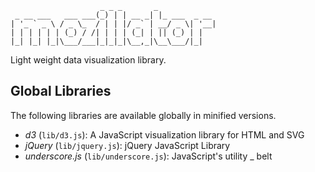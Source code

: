 ```
                    _ _ _       _
 _ __ ___   ___ ___(_) | | __ _| |_ ___  _ __
| '_ ` _ \ / _ \_  / | | |/ _` | __/ _ \| '__|
| | | | | | (_) / /| | | | (_| | || (_) | |
|_| |_| |_|\___/___|_|_|_|\__,_|\__\___/|_|
```
Light weight data visualization library.

Global Libraries
----------------

The following libraries are available globally in minified versions.

* *d3* (`lib/d3.js`): A JavaScript visualization library for HTML and SVG
* *jQuery* (`lib/jquery.js`): jQuery JavaScript Library
* *underscore.js* (`lib/underscore.js`): JavaScript's utility _ belt
